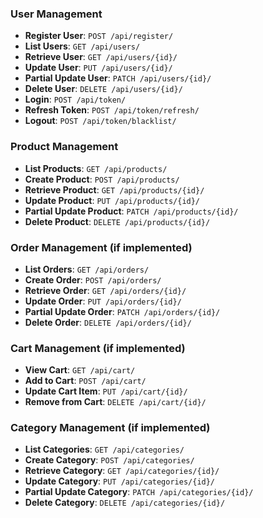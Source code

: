 ### User Management

- **Register User**: `POST /api/register/`
- **List Users**: `GET /api/users/`
- **Retrieve User**: `GET /api/users/{id}/`
- **Update User**: `PUT /api/users/{id}/`
- **Partial Update User**: `PATCH /api/users/{id}/`
- **Delete User**: `DELETE /api/users/{id}/`
- **Login**: `POST /api/token/`
- **Refresh Token**: `POST /api/token/refresh/`
- **Logout**: `POST /api/token/blacklist/`

### Product Management

- **List Products**: `GET /api/products/`
- **Create Product**: `POST /api/products/`
- **Retrieve Product**: `GET /api/products/{id}/`
- **Update Product**: `PUT /api/products/{id}/`
- **Partial Update Product**: `PATCH /api/products/{id}/`
- **Delete Product**: `DELETE /api/products/{id}/`

### Order Management (if implemented)

- **List Orders**: `GET /api/orders/`
- **Create Order**: `POST /api/orders/`
- **Retrieve Order**: `GET /api/orders/{id}/`
- **Update Order**: `PUT /api/orders/{id}/`
- **Partial Update Order**: `PATCH /api/orders/{id}/`
- **Delete Order**: `DELETE /api/orders/{id}/`

### Cart Management (if implemented)

- **View Cart**: `GET /api/cart/`
- **Add to Cart**: `POST /api/cart/`
- **Update Cart Item**: `PUT /api/cart/{id}/`
- **Remove from Cart**: `DELETE /api/cart/{id}/`

### Category Management (if implemented)

- **List Categories**: `GET /api/categories/`
- **Create Category**: `POST /api/categories/`
- **Retrieve Category**: `GET /api/categories/{id}/`
- **Update Category**: `PUT /api/categories/{id}/`
- **Partial Update Category**: `PATCH /api/categories/{id}/`
- **Delete Category**: `DELETE /api/categories/{id}/`
